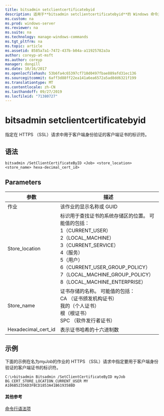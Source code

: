 ```yaml
---
title: bitsadmin setclientcertificatebyid
description: 适用于**bitsadmin setclientcertificatebyid**的 Windows 命令主题指定在 HTTPS （SSL）请求中用于客户端身份验证的客户端证书的标识符
ms.custom: na
ms.prod: windows-server
ms.reviewer: na
ms.suite: na
ms.technology: manage-windows-commands
ms.tgt_pltfrm: na
ms.topic: article
ms.assetid: 8585a7a1-7472-437b-b04a-a11925782a3a
author: coreyp-at-msft
ms.author: coreyp
manager: dongill
ms.date: 10/16/2017
ms.openlocfilehash: 53b6fa4c65397cf710d0497fbae889afd31ec136
ms.sourcegitcommit: 6aff3d88ff22ea141a6ea6572a5ad8dd6321f199
ms.translationtype: MT
ms.contentlocale: zh-CN
ms.lasthandoff: 09/27/2019
ms.locfileid: "71380727"
---
```

# <a name="bitsadmin-setclientcertificatebyid"></a>bitsadmin setclientcertificatebyid



指定在 HTTPS （SSL）请求中用于客户端身份验证的客户端证书的标识符。

## <a name="syntax"></a>语法

```
bitsadmin /SetClientCertificateByID <Job> <store_location> <store_name> hexa-decimal_cert_id>
```

## <a name="parameters"></a>Parameters

|参数|描述|
|---------|-----------|
|作业|该作业的显示名称或 GUID|
|Store_location|标识用于查找证书的系统存储区的位置。 可能值的包括：</br>1（CURRENT_USER）</br>2（LOCAL_MACHINE）</br>3（CURRENT_SERVICE）</br>4（服务）</br>5（用户）</br>6（CURRENT_USER_GROUP_POLICY）</br>7（LOCAL_MACHINE_GROUP_POLICY）</br>8（LOCAL_MACHINE_ENTERPRISE）|
|Store_name|证书存储的名称。 可能值的包括：</br>CA （证书颁发机构证书）</br>我的（个人证书）</br>根（根证书）</br>SPC （软件发行者证书）|
|Hexadecimal_cert_id|表示证书哈希的十六进制数|

## <a name="BKMK_examples"></a>示例

下面的示例在名为*myJob*的作业的 HTTPS （SSL）请求中指定要用于客户端身份验证的客户端证书的标识符。
```
C:\>bitsadmin Bitsadmin /SetClientCertificateByID myJob BG_CERT_STORE_LOCATION_CURRENT_USER MY A106B52356D3FBCD1853A41B619358BD 
```

#### <a name="additional-references"></a>其他参考

[命令行语法项](command-line-syntax-key.md)